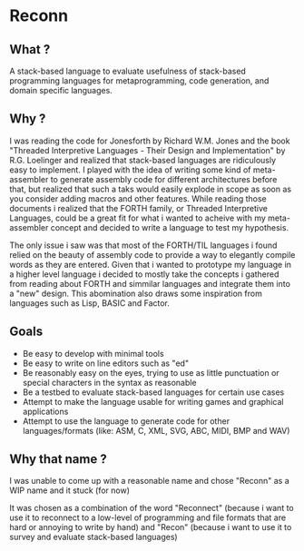 # Reconn

## What ?
  A stack-based language to evaluate usefulness of stack-based programming languages for metaprogramming, code generation, and domain specific languages.

## Why ?
  I was reading the code for Jonesforth by Richard W.M. Jones and the book "Threaded Interpretive Languages - Their Design and Implementation" by R.G. Loelinger and realized that stack-based languages are ridiculously easy to implement. I played with the idea of writing some kind of meta-assembler to generate assembly code for different architectures before that, but realized that such a taks would easily explode in scope as soon as you consider adding macros and other features. While reading those documents i realized that the FORTH family, or Threaded Interpretive Languages, could be a great fit for what i wanted to acheive with my meta-assembler concept and decided to write a language to test my hypothesis.

  The only issue i saw was that most of the FORTH/TIL languages i found relied on the beauty of assembly code to provide a way to elegantly compile words as they are entered. Given that i wanted to prototype my language in a higher level language i decided to mostly take the concepts i gathered from reading about FORTH and simmilar languages and integrate them into a "new" design. This abomination also draws some inspiration from languages such as Lisp, BASIC and Factor.

## Goals

  - Be easy to develop with minimal tools
  - Be easy to write on line editors such as "ed"
  - Be reasonably easy on the eyes, trying to use as little punctuation or special characters in the syntax as reasonable
  - Be a testbed to evaluate stack-based languages for certain use cases
  - Attempt to make the language usable for writing games and graphical applications
  - Attempt to use the language to generate code for other languages/formats (like: ASM, C, XML, SVG, ABC, MIDI, BMP and WAV)

## Why that name ?
  I was unable to come up with a reasonable name and chose "Reconn" as a WIP name and it stuck (for now)

  It was chosen as a combination of the word "Reconnect" (because i want to use it to reconnect to a low-level of programming and file formats that are hard or annoying to write by hand) and "Recon" (because i want to use it to survey and evaluate stack-based languages)
